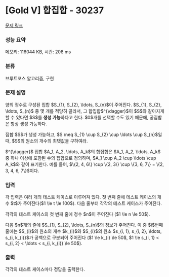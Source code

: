 # [Gold V] 합집합 - 30237 

[문제 링크](https://www.acmicpc.net/problem/30237) 

### 성능 요약

메모리: 116044 KB, 시간: 208 ms

### 분류

브루트포스 알고리즘, 구현

### 문제 설명

<p>양의 정수로 구성된 집합 $S_{1}, S_{2}, \ldots, S_{n}$이 주어진다. $S_{1}, S_{2}, \ldots, S_{n}$ 중 몇 개를 적당히 골라서, 그 합집합$^{\dagger}$이 $S$와 같아지게 할 수 있다면 $S$를 <strong>생성 가능</strong>하다고 한다. $0$개를 선택할 수도 있기 때문에, 공집합은 항상 생성 가능하다.</p>

<p>집합 $S$가 생성 가능하고, $S \neq S_{1} \cup S_{2} \cup \ldots \cup S_{n}$일 때, $S$의 원소의 개수의 최댓값을 구하여라.</p>

<p>$^{\dagger}$ 집합 $A_1, A_2, \ldots, A_k$의 합집합은 $A_1, A_2, \ldots, A_k$ 중 하나 이상에 포함된 수의 집합으로 정의하며, $A_1 \cup A_2 \cup \ldots \cup A_k$와 같이 표기한다. 예를 들어, $\{2, 4, 6\} \cup \{2, 3\} \cup \{3, 6, 7\} = \{2, 3, 4, 6, 7\}$이다.</p>

### 입력 

 <p>각 입력은 여러 개의 테스트 케이스로 이루어져 있다. 첫 번째 줄에 테스트 케이스의 개수 $t$가 주어진다($1 \le t \le 100$). 다음 줄부터 각각의 테스트 케이스가 주어진다.</p>

<p>각각의 테스트 케이스의 첫 번째 줄에 정수 $n$이 주어진다 ($1 \le n \le 50$).</p>

<p>다음 $n$개의 줄에 $S_{1}, S_{2}, \ldots, S_{n}$의 정보가 주어진다. 이 중 $i$번째 줄에는 $S_{i}$의 원소의 개수 $k_{i}$와 $S_{i}$의 원소 $s_{i, 1}, s_{i, 2}, \ldots, s_{i, k_{i}}$가 공백으로 구분되어 주어진다 ($1 \le k_{i} \le 50$, $1 \le s_{i, 1} < s_{i, 2} < \ldots < s_{i, k_{i}} \le 50$).</p>

### 출력 

 <p>각각의 테스트 케이스마다 정답을 출력한다.</p>

